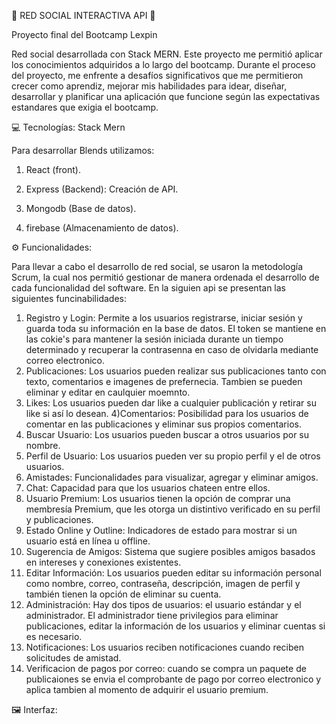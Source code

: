📳 RED SOCIAL INTERACTIVA API 📳

Proyecto final del Bootcamp Lexpin 

Red social desarrollada con Stack MERN. Este proyecto me permitió aplicar los conocimientos adquiridos a lo largo del bootcamp. Durante el proceso del proyecto,  me enfrente a desafíos significativos que me permitieron crecer como aprendiz, mejorar mis habilidades para idear, diseñar, desarrollar y planificar una aplicación que funcione según las expectativas estandares que exigia el bootcamp.

💻 Tecnologías: Stack Mern

Para desarrollar Blends utilizamos:

1) React (front).

2) Express (Backend): Creación de API.

3) Mongodb (Base de datos).

4) firebase (Almacenamiento de datos).

⚙ Funcionalidades:

Para llevar a cabo el desarrollo de red social, se usaron la metodología Scrum, la cual nos permitió gestionar de manera ordenada el desarrollo de cada funcionalidad del software. En la siguien api se presentan las siguientes funcinabilidades: 

1) Registro y Login: Permite a los usuarios registrarse, iniciar sesión y guarda toda su información en la base de datos. El token se mantiene en las cokie's para mantener la sesión iniciada durante un tiempo determinado y recuperar la contrasenna en caso de olvidarla mediante correo electronico. 
2) Publicaciones: Los usuarios pueden realizar sus publicaciones tanto con texto, comentarios e imagenes de prefernecia. Tambien se pueden eliminar y editar en caulquier moemnto. 
3) Likes: Los usuarios pueden dar like a cualquier publicación y retirar su like si así lo desean.
4)Comentarios: Posibilidad para los usuarios de comentar en las publicaciones y eliminar sus propios comentarios.
4) Buscar Usuario: Los usuarios pueden buscar a otros usuarios por su nombre.
5) Perfil de Usuario: Los usuarios pueden ver su propio perfil y el de otros usuarios.
6) Amistades: Funcionalidades para visualizar, agregar y eliminar amigos.
7) Chat: Capacidad para que los usuarios chateen entre ellos.
8) Usuario Premium: Los usuarios tienen la opción de comprar una membresía Premium, que les otorga un distintivo verificado en su perfil y publicaciones.
9) Estado Online y Outline: Indicadores de estado para mostrar si un usuario está en línea u offline.
10) Sugerencia de Amigos: Sistema que sugiere posibles amigos basados en intereses y conexiones existentes.
11) Editar Información: Los usuarios pueden editar su información personal como nombre, correo, contraseña, descripción, imagen de perfil y también tienen la opción de eliminar su cuenta.
12) Administración: Hay dos tipos de usuarios: el usuario estándar y el administrador. El administrador tiene privilegios para eliminar publicaciones, editar la información de los usuarios y eliminar cuentas si es necesario.
13) Notificaciones: Los usuarios reciben notificaciones cuando reciben solicitudes de amistad.
14) Verificacion de pagos por correo: cuando se compra un paquete de publicaiones se envia el comprobante de pago
por correo electronico y aplica tambien al momento de adquirir el usuario premium.

🖼 Interfaz:






